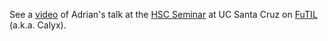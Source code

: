 See a [video][v] of Adrian's talk at the [HSC Seminar][hscs] at UC Santa Cruz on [FuTIL][] (a.k.a. Calyx).

[hscs]: https://hsc.ucsc.edu/seminar/
[v]: https://youtu.be/YueY0UP1aWI
[futil]: https://calyxir.org
